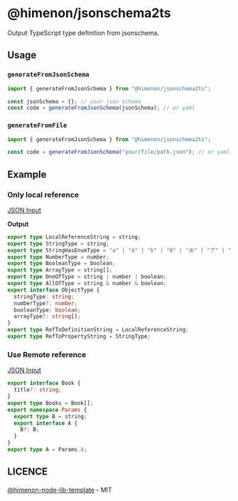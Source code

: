 # @himenon/jsonschema2ts

Output TypeScript type definition from jsonschema.

## Usage

### `generateFromJsonSchema`

```ts
import { generateFromJsonSchema } from "@himenon/jsonschema2ts";

const jsonSchema = {}; // your json schema
const code = generateFromJsonSchema(jsonSchema); // or yaml
```

### `generateFromFile`

```ts
import { generateFromJsonSchema } from "@himenon/jsonschema2ts";

const code = generateFromJsonSchema("your/file/path.json"); // or yaml
```

## Example

### Only local reference

[JSON Input](./test/schema/only-local-ref-root.json)

**Output**

```ts
export type LocalReferenceString = string;
export type StringType = string;
export type StringHasEnumType = "a" | "A" | "b" | "B" | "あ" | "ア" | "い" | "イ" | "漢" | "字";
export type NumberType = number;
export type BooleanType = boolean;
export type ArrayType = string[];
export type OneOfType = string | number | boolean;
export type AllOfType = string & number & boolean;
export interface ObjectType {
  stringType: string;
  numberType?: number;
  booleanType: boolean;
  arrayType?: string[];
}
export type RefToDefinitionString = LocalReferenceString;
export type RefToPropertyString = StringType;
```

### Use Remote reference

[JSON Input](./test/schema/remote-ref-root.json)

```ts
export interface Book {
  title?: string;
}
export type Books = Book[];
export namespace Params {
  export type B = string;
  export interface A {
    B?: B;
  }
}
export type A = Params.A;
```

## LICENCE

[@himenon-node-lib-template](https://github.com/Himenon/jsonschema2ts)・MIT
